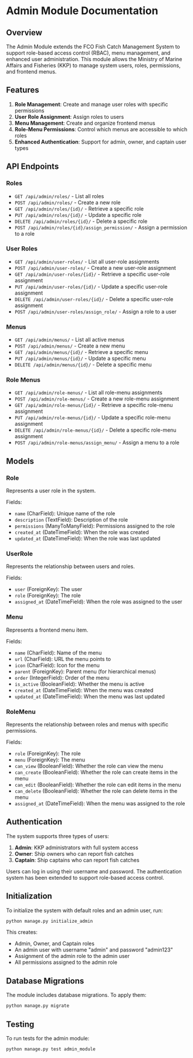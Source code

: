 # Admin Module Documentation

## Overview

The Admin Module extends the FCO Fish Catch Management System to support role-based access control (RBAC), menu management, and enhanced user administration. This module allows the Ministry of Marine Affairs and Fisheries (KKP) to manage system users, roles, permissions, and frontend menus.

## Features

1. **Role Management**: Create and manage user roles with specific permissions
2. **User Role Assignment**: Assign roles to users
3. **Menu Management**: Create and organize frontend menus
4. **Role-Menu Permissions**: Control which menus are accessible to which roles
5. **Enhanced Authentication**: Support for admin, owner, and captain user types

## API Endpoints

### Roles

- `GET /api/admin/roles/` - List all roles
- `POST /api/admin/roles/` - Create a new role
- `GET /api/admin/roles/{id}/` - Retrieve a specific role
- `PUT /api/admin/roles/{id}/` - Update a specific role
- `DELETE /api/admin/roles/{id}/` - Delete a specific role
- `POST /api/admin/roles/{id}/assign_permission/` - Assign a permission to a role

### User Roles

- `GET /api/admin/user-roles/` - List all user-role assignments
- `POST /api/admin/user-roles/` - Create a new user-role assignment
- `GET /api/admin/user-roles/{id}/` - Retrieve a specific user-role assignment
- `PUT /api/admin/user-roles/{id}/` - Update a specific user-role assignment
- `DELETE /api/admin/user-roles/{id}/` - Delete a specific user-role assignment
- `POST /api/admin/user-roles/assign_role/` - Assign a role to a user

### Menus

- `GET /api/admin/menus/` - List all active menus
- `POST /api/admin/menus/` - Create a new menu
- `GET /api/admin/menus/{id}/` - Retrieve a specific menu
- `PUT /api/admin/menus/{id}/` - Update a specific menu
- `DELETE /api/admin/menus/{id}/` - Delete a specific menu

### Role Menus

- `GET /api/admin/role-menus/` - List all role-menu assignments
- `POST /api/admin/role-menus/` - Create a new role-menu assignment
- `GET /api/admin/role-menus/{id}/` - Retrieve a specific role-menu assignment
- `PUT /api/admin/role-menus/{id}/` - Update a specific role-menu assignment
- `DELETE /api/admin/role-menus/{id}/` - Delete a specific role-menu assignment
- `POST /api/admin/role-menus/assign_menu/` - Assign a menu to a role

## Models

### Role

Represents a user role in the system.

Fields:

- `name` (CharField): Unique name of the role
- `description` (TextField): Description of the role
- `permissions` (ManyToManyField): Permissions assigned to the role
- `created_at` (DateTimeField): When the role was created
- `updated_at` (DateTimeField): When the role was last updated

### UserRole

Represents the relationship between users and roles.

Fields:

- `user` (ForeignKey): The user
- `role` (ForeignKey): The role
- `assigned_at` (DateTimeField): When the role was assigned to the user

### Menu

Represents a frontend menu item.

Fields:

- `name` (CharField): Name of the menu
- `url` (CharField): URL the menu points to
- `icon` (CharField): Icon for the menu
- `parent` (ForeignKey): Parent menu (for hierarchical menus)
- `order` (IntegerField): Order of the menu
- `is_active` (BooleanField): Whether the menu is active
- `created_at` (DateTimeField): When the menu was created
- `updated_at` (DateTimeField): When the menu was last updated

### RoleMenu

Represents the relationship between roles and menus with specific permissions.

Fields:

- `role` (ForeignKey): The role
- `menu` (ForeignKey): The menu
- `can_view` (BooleanField): Whether the role can view the menu
- `can_create` (BooleanField): Whether the role can create items in the menu
- `can_edit` (BooleanField): Whether the role can edit items in the menu
- `can_delete` (BooleanField): Whether the role can delete items in the menu
- `assigned_at` (DateTimeField): When the menu was assigned to the role

## Authentication

The system supports three types of users:

1. **Admin**: KKP administrators with full system access
2. **Owner**: Ship owners who can report fish catches
3. **Captain**: Ship captains who can report fish catches

Users can log in using their username and password. The authentication system has been extended to support role-based access control.

## Initialization

To initialize the system with default roles and an admin user, run:

```bash
python manage.py initialize_admin
```

This creates:

- Admin, Owner, and Captain roles
- An admin user with username "admin" and password "admin123"
- Assignment of the admin role to the admin user
- All permissions assigned to the admin role

## Database Migrations

The module includes database migrations. To apply them:

```bash
python manage.py migrate
```

## Testing

To run tests for the admin module:

```bash
python manage.py test admin_module
```
